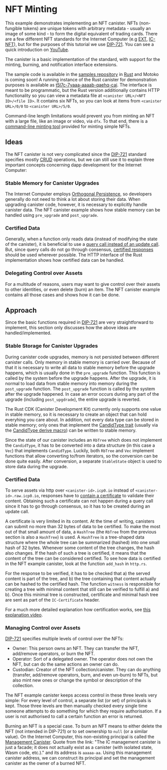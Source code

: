 # NFT Minting

This example demonstrates implementing an NFT canister. NFTs (non-fungible tokens) are unique tokens with arbitrary
metadata - usually an image of some kind - to form the digital equivalent of trading cards. There are a few different
NFT standards for the Internet Computer (e.g [EXT](https://github.com/Toniq-Labs/extendable-token), [IC-NFT](https://github.com/rocklabs-io/ic-nft)), but for the purposes of this tutorial we use [DIP-721](https://github.com/Psychedelic/DIP721). You can see a quick introduction on [YouTube](https://youtu.be/1po3udDADp4).

The canister is a basic implementation of the standard, with support for the minting, burning, and notification interface extensions.

The sample code is available in the [samples repository](https://github.com/dfinity/examples) in [Rust](https://github.com/dfinity/examples/tree/master/rust/dip721-nft-container) and Motoko is coming soon!
A running instance of the Rust canister for demonstration purposes is available as [t5l7c-7yaaa-aaaab-qaehq-cai](https://t5l7c-7yaaa-aaaab-qaehq-cai.icp0.io).
The interface is meant to be programmatic, but the Rust version additionally contains HTTP functionality so you can view a metadata file at `<canister URL>/<NFT ID>/<file ID>`.
It contains six NFTs, so you can look at items from `<canister URL>/0/0` to `<canister URL>/5/0`.

Command-line length limitations would prevent you from minting an NFT with a large file, like an image or video, via `dfx`. To that end,
there is a [command-line minting tool](https://github.com/dfinity/experimental-minting-tool) provided for minting simple NFTs.

## Ideas
The NFT canister is not very complicated since the [DIP-721](https://github.com/Psychedelic/DIP721) standard specifies mostly [CRUD](https://en.wikipedia.org/wiki/Create,_read,_update_and_delete) operations,
but we can still use it to explain three important concepts concerning dapp development for the Internet Computer:

### Stable Memory for Canister Upgrades
The Internet Computer employs [Orthogonal Persistence](/motoko/main/motoko.md#orthogonal-persistence), so developers generally do not need to think a lot about storing their data.
When upgrading canister code, however, it is necessary to explicitly handle canister data. The NFT canister example shows how stable memory can be handled using `pre_upgrade` and `post_upgrade`.

### Certified Data
Generally, when a function only reads data (instead of modifying the state of the canister), it is
beneficial to use a [query call instead of an update call](https://smartcontracts.org/docs/current/concepts/canisters-code.md#query-and-update-methods).
But, since query calls do not go through consensus, [certified responses](https://smartcontracts.org/docs/current/developer-docs/build/security/general-security-best-practices#certify-query-responses-if-they-are-relevant-for-security)
should be used wherever possible. The HTTP interface of the Rust implementation shows how certified data can be handled.

### Delegating Control over Assets
For a multitude of reasons, users may want to give control over their assets to other identities, or even delete (burn) an item.
The NFT canister example contains all those cases and shows how it can be done.

## Approach
Since the basic functions required in [DIP-721](https://github.com/Psychedelic/DIP721) are very straightforward to implement, this section only discusses how the above ideas are handled/implemented.

### Stable Storage for Canister Upgrades
During canister code upgrades, memory is not persisted between different canister calls. Only memory in stable memory is carried over.
Because of that it is necessary to write all data to stable memory before the upgrade happens, which is usually done in the `pre_upgrade` function.
This function is called by the system before the upgrade happens. After the upgrade, it is normal to load data from stable memory into memory
during the `post_upgrade` function. The `post_upgrade` function is called by the system after the upgrade happened.
In case an error occurs during any part of the upgrade (including `post_upgdrade`), the entire upgrade is reverted.

The Rust CDK (Canister Development Kit) currently only supports one value in stable memory, so it is necessary to create an object that can hold everyhing you care about.
In addition, not every data type can be stored in stable memory; only ones that implement the [CandidType trait](https://docs.rs/candid/latest/candid/types/trait.CandidType.html)
(usually via the [CandidType derive macro](https://docs.rs/candid/latest/candid/derive.CandidType.html)) can be written to stable memory. 

Since the state of our canister includes an `RbTree` which does not implement the `CandidType`, it has to be converted into a data structure (in this case a `Vec`) that implements `CandidType`.
Luckily, both `RbTree` and `Vec` implement functions that allow converting to/from iterators, so the conversion can be done quite easily.
After conversion, a separate `StableState` object is used to store data during the upgrade.

### Certified Data
To serve assets via http over `<canister-id>.icp0.io` instead of `<canister-id>.raw.icp0.io`, responses have to
[contain a certificate](https://wiki.internetcomputer.org/wiki/HTTP_asset_certification) to validate their content.
Obtaining such a certificate can not happen during a query call since it has to go through consensus, so it has to be created during an update call.

A certificate is very limited in its content. At the time of writing, canisters can submit no more than 32 bytes of data to be certified.
To make the most out of that small amount of data, a `HashTree` (the `RbTree` from the previous section is also a `HashTree`) is used.
A `HashTree` is a tree-shaped data structure where the whole tree can be summarized (hashed) into one small hash of 32 bytes.
Whenever some content of the tree changes, the hash also changes. If the hash of such a tree is certified, it means that the content of the tree can be considered certified.
To see how data is certified in the NFT example canister, look at the function `add_hash` in `http.rs`.

For the response to be verified, it has to be checked that a) the served content is part of the tree, and b) the tree containing that content actually can be hashed to the certified hash.
The function `witness` is responsible for creating a tree with minimal content that still can be verified to fulfill a) and b).
Once this minimal tree is constructed, certificate and minimal hash tree are sent as part of the `IC-Certificate` header.

For a much more detailed explanation how certification works, see [this explanation video](https://internetcomputer.org/how-it-works/response-certification).

### Managing Control over Assets
[DIP-721](https://github.com/Psychedelic/DIP721) specifies multiple levels of control over the NFTs:
- Owner: This person owns an NFT. They can transfer the NFT, add/remove operators, or burn the NFT.
- Operator: Sort of a delegated owner. The operator does not own the NFT, but can do the same actions an owner can do.
- Custodian: Creator of the NFT collection/canister. They can do anything (transfer, add/remove operators, burn, and even un-burn) to NFTs, but also mint new ones or change the symbol or description of the collection.

The NFT example canister keeps access control in these three levels very simple: For every level of control, a separate list (or set) of principals is kept.
Those three levels are then manually checked every single time someone attempts to do something for which they require authorisation.
If a user is not authorised to call a certain function an error is returned.

Burning an NFT is a special case. To burn an NFT means to either delete the NFT (not intended in DIP-721) or to set ownership to `null` (or a similar value).
On the Internet Computer, this non-existing principal is called the [Management Canister](https://smartcontracts.org/docs/current/references/ic-interface-spec.md#ic-management-canister).
Quote from the link: "The IC management canister is just a facade; it does not actually exist as a canister (with isolated state, Wasm code, etc.)." and its address is `aaaaa-aa`.
Using this management canister address, we can construct its principal and set the management canister as the owner of a burned NFT.
